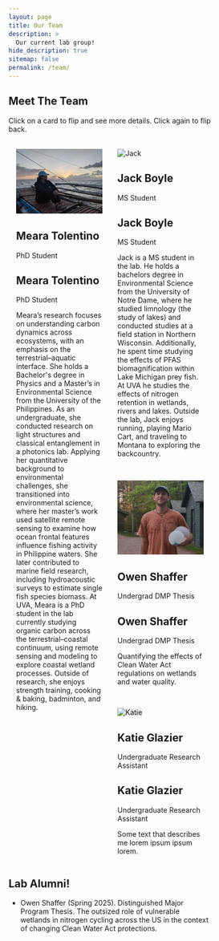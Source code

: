 ```yaml
---
layout: page
title: Our Team
description: >
  Our current lab group!
hide_description: true
sitemap: false
permalink: /team/
---
```

<!DOCTYPE html>
<html>
<head>
<meta name="viewport" content="width=device-width, initial-scale=1">
<style>
html {
  box-sizing: border-box;
}
*, *:before, *:after {
  box-sizing: inherit;
}
.column {
  float: left;
  width: 50%;
  margin-bottom: 30px;
  padding: 0 15px;
}
@media screen and (max-width: 650px) {
  .column {
    width: 100%;
    display: block;
  }
}

/* The flip card container */
.flip-card {
  background-color: transparent;
  height: 420px; /* Increased height slightly */
  perspective: 1000px; /* 3D effect */
  cursor: pointer; /* Show it's clickable */
}

/* This container positions the front and back sides */
.flip-card-inner {
  position: relative;
  width: 100%;
  height: 100%;
  transition: transform 0.8s;
  transform-style: preserve-3d;
  box-shadow: 0 4px 8px 0 rgba(0,0,0,0.2);
}

/* Flip only when clicked */
.flip-card-inner.clicked {
  transform: rotateY(180deg);
}

/* Position the front and back sides */
.flip-card-front, .flip-card-back {
  position: absolute;
  width: 100%;
  height: 100%;
  -webkit-backface-visibility: hidden; /* Safari */
  backface-visibility: hidden;
}

/* Style the front side */
.flip-card-front {
  background-color: #fff;
  color: black;
  display: flex;
  flex-direction: column;
  align-items: center;
  justify-content: flex-start;
  padding-bottom: 15px;
}

.flip-card-front img {
  width: 100%;
  height: 300px; 
  object-fit: cover;
}

.flip-card-front h2 {
  margin: 10px 0 5px;
}

/* Style the back side */
.flip-card-back {
  background-color: #f9f9f9;
  color: #333;
  transform: rotateY(180deg);
  padding: 20px;
  overflow-y: auto;
}

.title {
  color: grey;
  margin: 0 0 10px 0; /* Reduced margin */
}

.row:after {
  content: "";
  display: table;
  clear: both;
}

/* Add a prompt to let users know they can flip */
.flip-prompt {
  font-size: 12px;
  font-style: italic;
  margin-top: 5px;
  color: #666;
}

/* Visual indicator for flipped state */
.flip-card-inner.clicked .flip-card-back::after {
  content: "Click to flip back";
  position: absolute;
  bottom: 5px;
  right: 10px;
  font-size: 10px;
  color: #999;
  font-style: italic;
}
</style>
</head>
<body>
<h2>Meet The Team</h2>
<p>Click on a card to flip and see more details. Click again to flip back.</p>
<br>

<div class="row">
  <div class="column">
    <div class="flip-card">
      <div class="flip-card-inner">
        <div class="flip-card-front">
          <img src="/assets/img/blog/team-tolentino2.jpg" alt="Meara">
          <h2>Meara Tolentino</h2>
          <p class="title">PhD Student</p>
        </div>
        <div class="flip-card-back">
          <h2>Meara Tolentino</h2>
          <p class="title">PhD Student</p>
          <p>Meara’s research focuses on understanding carbon dynamics across ecosystems, with an emphasis on the terrestrial–aquatic interface. She holds a Bachelor's degree in Physics and a Master’s in Environmental Science from the University of the Philippines. As an undergraduate, she conducted research on light structures and classical entanglement in a photonics lab. Applying her quantitative background to environmental challenges, she transitioned into environmental science, where her master’s work used satellite remote sensing to examine how ocean frontal features influence fishing activity in Philippine waters. She later contributed to marine field research, including hydroacoustic surveys to estimate single fish species biomass.
At UVA, Meara is a PhD student in the lab currently studying organic carbon across the terrestrial–coastal continuum, using remote sensing and modeling to explore coastal wetland processes.
Outside of research, she enjoys strength training, cooking & baking, badminton, and hiking.</p>
        </div>
      </div>
    </div>
  </div>
  
  <div class="column">
    <div class="flip-card">
      <div class="flip-card-inner">
        <div class="flip-card-front">
          <img src="/assets/img/blog/team-boyle.png" alt="Jack">
          <h2>Jack Boyle</h2>
          <p class="title">MS Student</p>
        </div>
        <div class="flip-card-back">
          <h2>Jack Boyle</h2>
          <p class="title">MS Student</p>
          <p>Jack is a MS student in the lab. He holds a bachelors degree in Environmental Science from the University of Notre Dame, where he studied limnology (the study of lakes) and conducted studies at a field station in Northern Wisconsin. Additionally, he spent time studying the effects of PFAS biomagnification within Lake Michigan prey fish. At UVA he studies the effects of nitrogen retention in wetlands, rivers and lakes. Outside the lab, Jack enjoys running, playing Mario Cart, and traveling to Montana to exploring the backcountry.</p>
        </div>
      </div>
    </div>
  </div>
</div>

<div class="row">
  <div class="column">
    <div class="flip-card">
      <div class="flip-card-inner">
        <div class="flip-card-front">
          <img src="/assets/img/blog/team-shaffer.png" alt="Owen">
          <h2>Owen Shaffer</h2>
          <p class="title">Undergrad DMP Thesis</p>
        </div>
        <div class="flip-card-back">
          <h2>Owen Shaffer</h2>
          <p class="title">Undergrad DMP Thesis</p>
          <p>Quantifying the effects of Clean Water Act regulations on wetlands and water quality.</p>
        </div>
      </div>
    </div>
  </div>
  
  <div class="column">
    <div class="flip-card">
      <div class="flip-card-inner">
        <div class="flip-card-front">
          <img src="" alt="Katie" style="background-color: #eee;">
          <h2>Katie Glazier</h2>
          <p class="title">Undergraduate Research Assistant</p>
        </div>
        <div class="flip-card-back">
          <h2>Katie Glazier</h2>
          <p class="title">Undergraduate Research Assistant</p>
          <p>Some text that describes me lorem ipsum ipsum lorem.</p>
        </div>
      </div>
    </div>
  </div>
</div>

<script>
document.querySelectorAll('.flip-card').forEach(card => {
  const inner = card.querySelector('.flip-card-inner');
  
  card.addEventListener('click', function(e) {
    e.preventDefault();
    inner.classList.toggle('clicked');
  });
});
</script>

</body>
</html>


## Lab Alumni!

-   Owen Shaffer (Spring 2025). Distinguished Major Program Thesis. The outsized role of vulnerable wetlands in 
nitrogen cycling across the US in the context of changing Clean Water Act protections.
 






